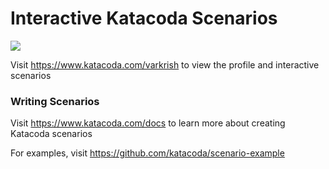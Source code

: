 # Interactive Katacoda Scenarios

[![](http://shields.katacoda.com/katacoda/varkrish/count.svg)](https://www.katacoda.com/varkrish "Get your profile on Katacoda.com")

Visit https://www.katacoda.com/varkrish to view the profile and interactive scenarios

### Writing Scenarios
Visit https://www.katacoda.com/docs to learn more about creating Katacoda scenarios

For examples, visit https://github.com/katacoda/scenario-example
